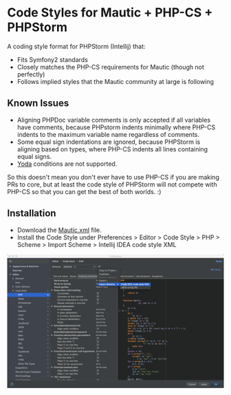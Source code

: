 # Code Styles for Mautic + PHP-CS + PHPStorm

A coding style format for PHPStorm (Intellij) that:
- Fits Symfony2 standards
- Closely matches the PHP-CS requirements for Mautic (though not perfectly)
- Follows implied styles that the Mautic community at large is following

## Known Issues
- Aligning PHPDoc variable comments is only accepted if all variables have comments, because PHPstorm indents minimally where PHP-CS indents to the maximum variable name regardless of comments.
- Some equal sign indentations are ignored, because PHPStorm is aligning based on types, where PHP-CS indents all lines containing equal signs.
- [Yoda](https://en.wikipedia.org/wiki/Yoda_conditions) conditions are not supported.

So this doesn't mean you don't ever have to use PHP-CS if you are making PRs to core,
but at least the code style of PHPStorm will not compete with PHP-CS so that you can get the best of both worlds. :)

## Installation

- Download the [Mautic.xml](https://rawgit.com/TheDMSGroup/mautic-php-cs-phpstorm/master/Mautic.xml) file.
- Install the Code Style under Preferences > Editor > Code Style > PHP > Scheme > Import Scheme > Intellij IDEA code style XML

![](screenshot.png?raw=true)
